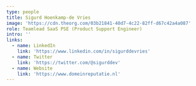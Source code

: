 ```yaml
---
type: people
title: Sigurd Hoenkamp-de Vries
image: 'https://cdn.theorg.com/03b21841-40d7-4c22-82ff-d67c42a4a087'
role: Teamlead SaaS PSE (Product Support Engineer)
intro: ''
links:
  - name: LinkedIn
    link: 'https://www.linkedin.com/in/sigurddevries'
  - name: Twitter
    link: 'https://twitter.com/@sigurddev'
  - name: Website
    link: 'https://www.domeinreputatie.nl'
---
```


